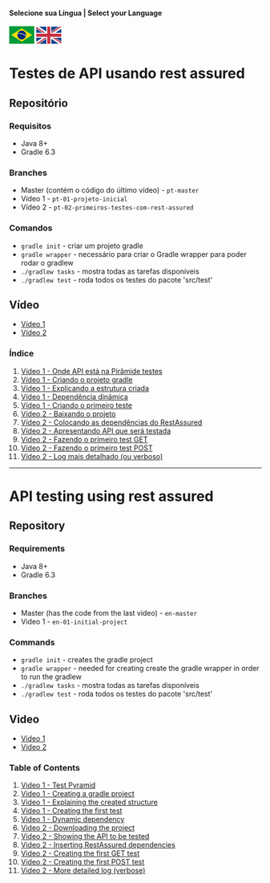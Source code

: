 #### Selecione sua Língua | Select your Language
<a href='#Testes-de-API-usando-rest-assured'><img src="images/pt-br.png" alt="Português" width="50" /></a>
<a href='#API-testing-using-rest-assured'><img src="images/en.jpg" alt="English" width="50" /></a>


# Testes de API usando rest assured

## Repositório

### Requisitos
* Java 8+
* Gradle 6.3

### Branches
* Master (contém o código do último vídeo)  - `pt-master` 
* Vídeo 1 - `pt-01-projeto-inicial`
* Vídeo 2 - `pt-02-primeiros-testes-com-rest-assured`


### Comandos
* `gradle init` - criar um projeto gradle
* `gradle wrapper` - necessário para criar o Gradle wrapper para poder rodar o gradlew
* `./gradlew tasks` - mostra todas as tarefas disponíveis
* `./gradlew test` - roda todos os testes do pacote 'src/test'

## Vídeo

* [Vídeo 1](https://youtu.be/EjXimnUwAns)
* [Vídeo 2](https://youtu.be/Yko4DTEmAV8) 

### Índice

1. [Vídeo 1 - Onde API está na Pirâmide testes](https://youtu.be/EjXimnUwAns?t=51)
2. [Vídeo 1 - Criando o projeto gradle](https://youtu.be/EjXimnUwAns?t=164)
3. [Vídeo 1 - Explicando a estrutura criada](https://youtu.be/EjXimnUwAns?t=445)
4. [Vídeo 1 - Dependência dinâmica](https://youtu.be/EjXimnUwAns?t=832)
5. [Vídeo 1 - Criando o primeiro teste](https://youtu.be/EjXimnUwAns?t=909)
1. [Vídeo 2 - Baixando o projeto](https://youtu.be/Yko4DTEmAV8?t=32)
2. [Vídeo 2 - Colocando as dependências do RestAssured](https://youtu.be/Yko4DTEmAV8?t=230)
3. [Vídeo 2 - Apresentando API que será testada](https://youtu.be/Yko4DTEmAV8?t=575)
4. [Vídeo 2 - Fazendo o primeiro test GET](https://youtu.be/Yko4DTEmAV8?t=655)
5. [Vídeo 2 - Fazendo o primeiro test POST](https://youtu.be/Yko4DTEmAV8?t=1509)
6. [Vídeo 2 - Log mais detalhado (ou verboso)](https://youtu.be/Yko4DTEmAV8?t=1951)

---

# API testing using rest assured

## Repository

### Requirements
* Java 8+
* Gradle 6.3

### Branches
* Master (has the code from the last video)  - `en-master` 
* Video 1 - `en-01-initial-project`

### Commands
* `gradle init` - creates the gradle project
* `gradle wrapper` - needed for creating create the gradle wrapper in order to run the gradlew
* `./gradlew tasks` - mostra todas as tarefas disponíveis
* `./gradlew test` - roda todos os testes do pacote 'src/test'

## Video

* [Video 1](https://youtu.be/EjXimnUwAns)
* [Video 2](https://youtu.be/ZHkms9dhfVs)

### Table of Contents

1. [Video 1 - Test Pyramid](https://youtu.be/MnPx1uoYyac?t=34)
2. [Video 1 - Creating a gradle project](https://youtu.be/MnPx1uoYyac?t=128)
3. [Video 1 - Explaining the created structure](https://youtu.be/MnPx1uoYyac?t=375)
4. [Video 1 - Creating the first test](https://youtu.be/MnPx1uoYyac?t=909)
5. [Video 1 - Dynamic dependency](https://youtu.be/MnPx1uoYyac?t=981)
1. [Video 2 - Downloading the project](https://youtu.be/ZHkms9dhfVs?t=34)
2. [Video 2 - Showing the API to be tested](https://youtu.be/ZHkms9dhfVs?t=216)
3. [Video 2 - Inserting RestAssured dependencies](https://youtu.be/ZHkms9dhfVs?t=283)
4. [Video 2 - Creating the first GET test](https://youtu.be/ZHkms9dhfVs?t=468)
5. [Video 2 - Creating the first POST test](https://youtu.be/ZHkms9dhfVs?t=1119)
6. [Video 2 - More detailed log (verbose)](https://youtu.be/ZHkms9dhfVs?t=1548)